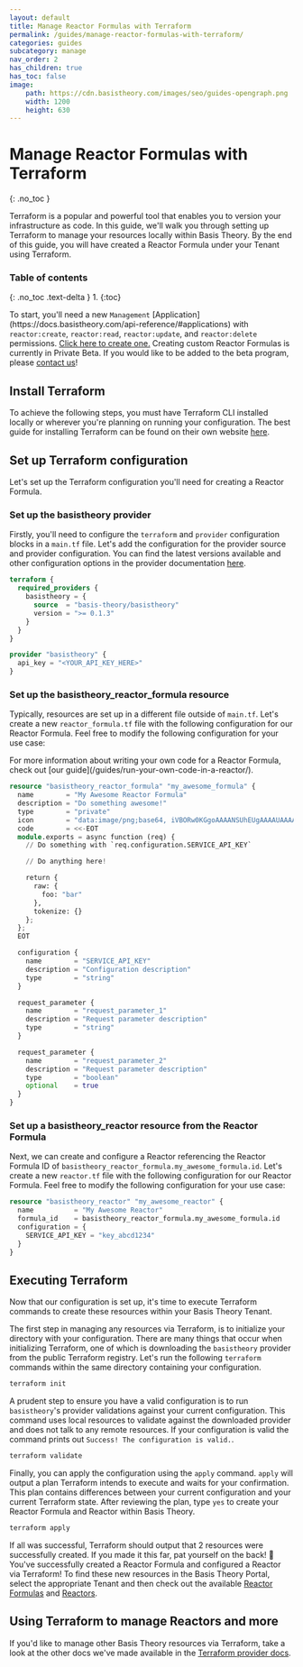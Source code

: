 ```yaml
---
layout: default
title: Manage Reactor Formulas with Terraform
permalink: /guides/manage-reactor-formulas-with-terraform/
categories: guides
subcategory: manage
nav_order: 2
has_children: true
has_toc: false
image:
    path: https://cdn.basistheory.com/images/seo/guides-opengraph.png
    width: 1200
    height: 630
---
```


# Manage Reactor Formulas with Terraform
{: .no_toc }

Terraform is a popular and powerful tool that enables you to version your infrastructure as code. In this guide, we'll walk
you through setting up Terraform to manage your resources locally within Basis Theory. By the end of this guide, you will have
created a Reactor Formula under your Tenant using Terraform.

### Table of contents
{: .no_toc .text-delta }
1. 
{:toc}

<span class="base-alert warning">
  <span>
    To start, you'll need a new <code>Management</code> [Application](https://docs.basistheory.com/api-reference/#applications) with <code>reactor:create</code>, <code>reactor:read</code>, <code>reactor:update</code>, and <code>reactor:delete</code> permissions. <a href="https://portal.basistheory.com/applications/create?name=Terraform+Application&type=management&permissions=reactor%3Acreate&permissions=reactor%3Aread&permissions=reactor%3Aupdate&permissions=reactor%3Adelete" target="_blank">Click here to create one.</a>
  </span>
</span>

<span class="base-alert warning">
  <span>
    Creating custom Reactor Formulas is currently in Private Beta. If you would like to be added to the beta program, please <a href="mailto:support@basistheory.com?subject=Reactor Beta Access">contact us</a>!
  </span>
</span>

## Install Terraform

To achieve the following steps, you must have Terraform CLI installed locally or wherever you're planning on running your configuration.
The best guide for installing Terraform can be found on their own website [here](https://learn.hashicorp.com/tutorials/terraform/install-cli).

## Set up Terraform configuration

Let's set up the Terraform configuration you'll need for creating a Reactor Formula.

### Set up the basistheory provider

Firstly, you'll need to configure the `terraform` and `provider` configuration blocks in a `main.tf` file. Let's add the configuration for the provider source and provider configuration.
You can find the latest versions available and other configuration options in the provider documentation [here](https://registry.terraform.io/providers/Basis-Theory/basistheory).

```terraform
terraform {
  required_providers {
    basistheory = {
      source  = "basis-theory/basistheory"
      version = ">= 0.1.3"
    }
  }
}

provider "basistheory" {
  api_key = "<YOUR_API_KEY_HERE>"
}
```

### Set up the basistheory_reactor_formula resource

Typically, resources are set up in a different file outside of `main.tf`. Let's create a new `reactor_formula.tf`
file with the following configuration for our Reactor Formula. Feel free to modify the following configuration for your use case:

<span class="base-alert info">
  <span>
    For more information about writing your own code for a Reactor Formula, check out [our guide](/guides/run-your-own-code-in-a-reactor/).
  </span>
</span>

```terraform
resource "basistheory_reactor_formula" "my_awesome_formula" {
  name        = "My Awesome Reactor Formula"
  description = "Do something awesome!"
  type        = "private"
  icon        = "data:image/png;base64, iVBORw0KGgoAAAANSUhEUgAAAAUAAAAFCAYAAACNbyblAAAAHElEQVQI12P4//8/w38GIAXDIBKE0DHxgljNBAAO9TXL0Y4OHwAAAABJRU5ErkJggg=="
  code        = <<-EOT
  module.exports = async function (req) {
    // Do something with `req.configuration.SERVICE_API_KEY`

    // Do anything here!

    return {
      raw: {
        foo: "bar"
      },
      tokenize: {}
    };
  };
  EOT

  configuration {
    name        = "SERVICE_API_KEY"
    description = "Configuration description"
    type        = "string"
  }

  request_parameter {
    name        = "request_parameter_1"
    description = "Request parameter description"
    type        = "string"
  }

  request_parameter {
    name        = "request_parameter_2"
    description = "Request parameter description"
    type        = "boolean"
    optional    = true
  }
}
```

### Set up a basistheory_reactor resource from the Reactor Formula

Next, we can create and configure a Reactor referencing the Reactor Formula ID of `basistheory_reactor_formula.my_awesome_formula.id`.
Let's create a new `reactor.tf` file with the following configuration for our Reactor Formula.
Feel free to modify the following configuration for your use case:

```terraform
resource "basistheory_reactor" "my_awesome_reactor" {
  name          = "My Awesome Reactor"
  formula_id    = basistheory_reactor_formula.my_awesome_formula.id
  configuration = {
    SERVICE_API_KEY = "key_abcd1234"
  }
}
```

## Executing Terraform

Now that our configuration is set up, it's time to execute Terraform commands to create these resources within your Basis Theory Tenant.

The first step in managing any resources via Terraform, is to initialize your directory with your configuration. There are
many things that occur when initializing Terraform, one of which is downloading the `basistheory` provider from the public
Terraform registry. Let's run the following `terraform` commands within the same directory containing your configuration.

```bash
terraform init
```

A prudent step to ensure you have a valid configuration is to run `basistheory`'s provider validations against your current
configuration. This command uses local resources to validate against the downloaded provider and does not talk to any remote
resources. If your configuration is valid the command prints out `Success! The configuration is valid.`.

```bash
terraform validate
```

Finally, you can apply the configuration using the `apply` command. `apply` will output a plan Terraform intends to execute
and waits for your confirmation. This plan contains differences between your current configuration and your current Terraform state.
After reviewing the plan, type `yes` to create your Reactor Formula and Reactor within Basis Theory.

```bash
terraform apply
```

If all was successful, Terraform should output that 2 resources were successfully created. If you made it this far, pat yourself
on the back! 🎉 You've successfully created a Reactor Formula and configured a Reactor via Terraform! 
To find these new resources in the Basis Theory Portal, select the appropriate Tenant and then check out the available
[Reactor Formulas](https://portal.basistheory.com/reactors/formulas) and [Reactors](https://portal.basistheory.com/reactors).

## Using Terraform to manage Reactors and more

If you'd like to manage other Basis Theory resources via Terraform, take a look at the other docs we've made available in
the [Terraform provider docs](https://registry.terraform.io/providers/Basis-Theory/basistheory/latest/docs).
